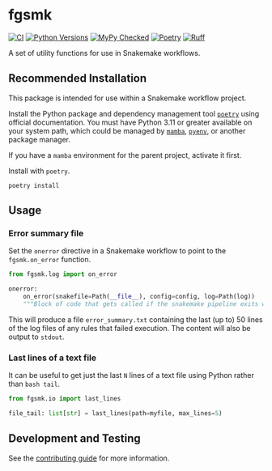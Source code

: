 # fgsmk

[![CI](https://github.com/fulcrumgenomics/fgsmk/actions/workflows/python_package.yml/badge.svg?branch=main)](https://github.com/fulcrumgenomics/fgsmk/actions/workflows/python_package.yml?query=branch%3Amain)
[![Python Versions](https://img.shields.io/badge/python-3.11_|_3.12-blue)](https://github.com/fulcrumgenomics/fgsmk)
[![MyPy Checked](http://www.mypy-lang.org/static/mypy_badge.svg)](http://mypy-lang.org/)
[![Poetry](https://img.shields.io/endpoint?url=https://python-poetry.org/badge/v0.json)](https://python-poetry.org/)
[![Ruff](https://img.shields.io/endpoint?url=https://raw.githubusercontent.com/astral-sh/ruff/main/assets/badge/v2.json)](https://docs.astral.sh/ruff/)

A set of utility functions for use in Snakemake workflows.

## Recommended Installation

This package is intended for use within a Snakemake workflow project.

Install the Python package and dependency management tool [`poetry`](https://python-poetry.org/docs/#installation) using official documentation.
You must have Python 3.11 or greater available on your system path, which could be managed by [`mamba`](https://mamba.readthedocs.io/en/latest/installation/mamba-installation.html), [`pyenv`](https://github.com/pyenv/pyenv), or another package manager.

If you have a `mamba` environment for the parent project, activate it first.

Install with `poetry`.

```console
poetry install
```

## Usage

### Error summary file

Set the `onerror` directive in a Snakemake workflow to point to the `fgsmk.on_error` function.

```python
from fgsmk.log import on_error

onerror:
    on_error(snakefile=Path(__file__), config=config, log=Path(log))
    """Block of code that gets called if the snakemake pipeline exits with an error."""
```

This will produce a file `error_summary.txt` containing the last (up to) 50 lines of the log files of any rules that failed execution.
The content will also be output to `stdout`.

### Last lines of a text file

It can be useful to get just the last `N` lines of a text file using Python rather than `bash tail`.

```python
from fgsmk.io import last_lines

file_tail: list[str] = last_lines(path=myfile, max_lines=5)
```

## Development and Testing

See the [contributing guide](./CONTRIBUTING.md) for more information.
